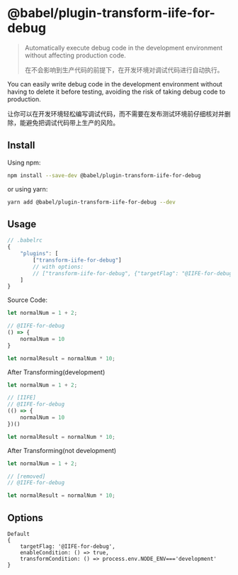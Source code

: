 # @babel/plugin-transform-iife-for-debug

> Automatically execute debug code in the development environment without affecting production code.
> 
> 在不会影响到生产代码的前提下，在开发环境对调试代码进行自动执行。

You can easily write debug code in the development environment without having to delete it before testing, avoiding the risk of taking debug code to production.

让你可以在开发环境轻松编写调试代码，而不需要在发布测试环境前仔细核对并删除，能避免把调试代码带上生产的风险。

## Install

Using npm:

```sh
npm install --save-dev @babel/plugin-transform-iife-for-debug
```

or using yarn:

```sh
yarn add @babel/plugin-transform-iife-for-debug --dev
```

## Usage
```js
// .babelrc
{
    "plugins": [
        ["transform-iife-for-debug"]
        // with options:
        // ["transform-iife-for-debug", {"targetFlag": "@IIFE-for-debug", ...}]
    ]
}
```

Source Code:
```javascript
let normalNum = 1 + 2;

// @IIFE-for-debug
() => {
    normalNum = 10
}

let normalResult = normalNum * 10;
```

After Transforming(development)
```javascript
let normalNum = 1 + 2;

// [IIFE]
// @IIFE-for-debug
(() => {
    normalNum = 10
})()

let normalResult = normalNum * 10;
```

After Transforming(not development)
```javascript
let normalNum = 1 + 2;

// [removed]
// @IIFE-for-debug

let normalResult = normalNum * 10;
```

## Options

```
Default
{   
    targetFlag: '@IIFE-for-debug',
    enableCondition: () => true,
    transformCondition: () => process.env.NODE_ENV==='development'
}
```